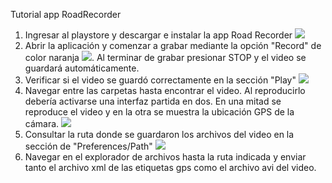 Tutorial app RoadRecorder

1. Ingresar al playstore y descargar e instalar la app Road Recorder ![](https://i.imgur.com/hqLvzBGl.jpg)
2. Abrir la aplicación y comenzar a grabar mediante la opción "Record" de color naranja ![](https://i.imgur.com/HglpwBSl.jpg). Al terminar de grabar presionar STOP y el video se guardará automáticamente.
3. Verificar si el video se guardó correctamente en la sección "Play" ![](https://i.imgur.com/x7J3Hw5l.jpg)
4. Navegar entre las carpetas hasta encontrar el video. Al reproducirlo debería activarse una interfaz partida en dos. En una mitad se reproduce el video y en la otra se muestra la ubicación GPS de la cámara. ![](https://i.imgur.com/wqMA6N5l.jpg)
5. Consultar la ruta donde se guardaron los archivos del video en la sección de "Preferences/Path" ![](https://i.imgur.com/cU9kULOl.jpg)
6. Navegar en el explorador de archivos hasta la ruta indicada y enviar tanto el archivo xml de las etiquetas gps como el archivo avi del video.
